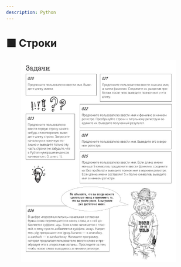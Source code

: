 ```yaml
---
description: Python
---
```


# 🟩 Строки

<figure><img src="../../.gitbook/assets/image (12).png" alt=""><figcaption></figcaption></figure>
